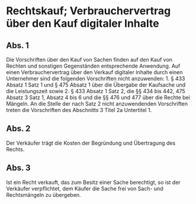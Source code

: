 # Rechtskauf; Verbrauchervertrag über den Kauf digitaler Inhalte



## Abs. 1

 Die Vorschriften über den Kauf von Sachen finden auf den Kauf von Rechten und sonstigen Gegenständen entsprechende Anwendung. Auf einen Verbrauchervertrag über den Verkauf digitaler Inhalte durch einen Unternehmer sind die folgenden Vorschriften nicht anzuwenden:  1.
 § 433 Absatz 1 Satz 1 und § 475 Absatz 1 über die Übergabe der Kaufsache und die Leistungszeit sowie
 2.
 § 433 Absatz 1 Satz 2, die §§ 434 bis 442, 475 Absatz 3 Satz 1, Absatz 4 bis 6 und die §§ 476 und 477 über die Rechte bei Mängeln.
An die Stelle der nach Satz 2 nicht anzuwendenden Vorschriften treten die Vorschriften des Abschnitts 3 Titel 2a Untertitel 1.

## Abs. 2

 Der Verkäufer trägt die Kosten der Begründung und Übertragung des Rechts.

## Abs. 3

 Ist ein Recht verkauft, das zum Besitz einer Sache berechtigt, so ist der Verkäufer verpflichtet, dem Käufer die Sache frei von Sach- und Rechtsmängeln zu übergeben. 

